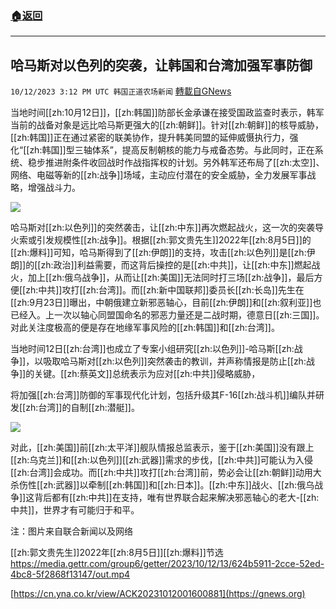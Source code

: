 ###  [:house:返回](README.md)
---


## 哈马斯对以色列的突袭，让韩国和台湾加强军事防御
`10/12/2023 3:12 PM UTC 韩国正道农场新闻` [轉載自GNews](https://gnews.org/articles/1824784)



当地时间[[zh:10月12日]]，[[zh:韩国]]防部长金承谦在接受国政监查时表示，韩军当前的战备对象是远比哈马斯更强大的[[zh:朝鲜]]。针对[[zh:朝鲜]]的核导威胁，[[zh:韩国]]正在通过紧密的联美协作，提升韩美同盟的延伸威慑执行力，强化“[[zh:韩国]]型三轴体系”，提高反制朝核的能力与戒备态势。与此同时，正在系统、稳步推进附条件收回战时作战指挥权的计划。另外韩军还布局了[[zh:太空]]、网络、电磁等新的[[zh:战争]]场域，主动应付潜在的安全威胁，全力发展军事战略，增强战斗力。

  
![](ipfs://QmSTmL3F8yZ2Zu7aEC1SpSH6xEJyYXZv1YXSEKCNsWNcNM?.png)


哈马斯对[[zh:以色列]]的突然袭击，让[[zh:中东]]再次燃起战火，这一次的突袭导火索或引发规模性[[zh:战争]]。根据[[zh:郭文贵先生]]2022年[[zh:8月5日]]的[[zh:爆料]]可知，哈马斯得到了[[zh:伊朗]]的支持，攻击[[zh:以色列]]是[[zh:伊朗]]的[[zh:政治]]利益需要，而这背后操控的是[[zh:中共]]，让[[zh:中东]]燃起战火，加上[[zh:俄乌战争]]，从而让[[zh:美国]]无法同时打三场[[zh:战争]]，最后方便[[zh:中共]]攻打[[zh:台湾]]。而[[zh:新中国联邦]]委员长[[zh:长岛]]先生在[[zh:9月23日]]曝出，中朝俄建立新邪恶轴心，目前[[zh:伊朗]]和[[zh:叙利亚]]也已经入。上一次以轴心同盟国命名的邪恶力量还是二战时期，德意日[[zh:三国]]。对此关注度极高的便是存在地缘军事风险的[[zh:韩国]]和[[zh:台湾]]。

  

当地时间12日[[zh:台湾]]也成立了专案小组研究[[zh:以色列]]\-哈马斯[[zh:战争]]，以吸取哈马斯对[[zh:以色列]]突然袭击的教训，并声称情报是防止[[zh:战争]]的关键。[[zh:蔡英文]]总统表示为应对[[zh:中共]]侵略威胁，

将加强[[zh:台湾]]防御的军事现代化计划，包括升级其F-16[[zh:战斗机]]编队并研发[[zh:台湾]]的自制[[zh:潜艇]]。

  
![](ipfs://QmdVDK6QWpNAZLqjuU49NpiijEHKzjafTyPZuxJPTq7wyS?.png)


对此，[[zh:美国]]前[[zh:太平洋]]舰队情报总监表示，鉴于[[zh:美国]]没有跟上[[zh:乌克兰]]和[[zh:以色列]][[zh:武器]]需求的步伐，[[zh:中共]]可能认为入侵[[zh:台湾]]会成功。而[[zh:中共]]攻打[[zh:台湾]]前，势必会让[[zh:朝鲜]]动用大杀伤性[[zh:武器]]以牵制[[zh:韩国]]和[[zh:日本]]。[[zh:中东]]战火、[[zh:俄乌战争]]这背后都有[[zh:中共]]在支持，唯有世界联合起来解决邪恶轴心的老大\-[[zh:中共]]，世界才有可能归于和平。


注：图片来自联合新闻以及网络


[[zh:郭文贵先生]]2022年[[zh:8月5日]][[zh:爆料]]节选
https://media.gettr.com/group6/getter/2023/10/12/13/624b5911-2cce-52ed-4bc8-5f2868f13147/out.mp4

[https://cn.yna.co.kr/view/ACK20231012001600881](https://gnews.org)
